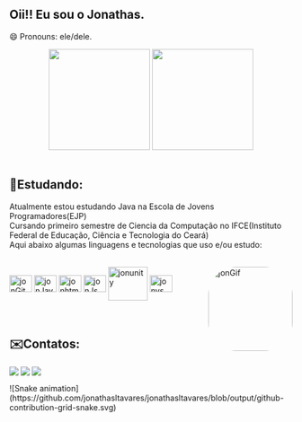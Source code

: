 ## Oii!! Eu sou o Jonathas.  
😄 Pronouns: ele/dele.

<div align="center">
  
  <img height="180em" src="https://github-readme-stats.vercel.app/api?username=jonathasltavares&show_icons=true&theme=dark&include_all_commits=true&count_private=true"/>
  <img height="180em" src="https://github-readme-stats.vercel.app/api/top-langs/?username=jonathasltavares&layout=compact&langs_count=7&theme=dark"/>
</div><br>

## <h aling="left"><strong>📘Estudando:</strong></h><br>
Atualmente estou estudando Java na Escola de Jovens Programadores(EJP)<br>
Cursando primeiro semestre de Ciencia da Computação no IFCE(Instituto Federal de Educação, Ciência e Tecnologia do Ceará)<br>
Aqui abaixo algumas linguagens e tecnologias que uso e/ou estudo:<br>
<div style="display: inline_block"><br>
    <img align="center" alt="jonGit" height="30" width="40" src="https://cdn.jsdelivr.net/gh/devicons/devicon/icons/git/git-original.svg" />
    <img align="center" alt="jonJava" height="30" width="40" src="https://cdn.jsdelivr.net/gh/devicons/devicon/icons/java/java-original.svg" />
    <img align="center" alt="jonhtml" height="30" width="40" src="https://cdn.jsdelivr.net/gh/devicons/devicon/icons/html5/html5-original.svg" />
    <img align="center" alt="jonJs" height="30" width="40" src="https://cdn.jsdelivr.net/gh/devicons/devicon/icons/javascript/javascript-original.svg" />
    <img align="center" alt="jonunity" height="60" width="70" src="https://cdn.jsdelivr.net/gh/devicons/devicon/icons/unity/unity-original-wordmark.svg" />
    <img align="center" alt="jonvs" height="30" width="40" src="https://cdn.jsdelivr.net/gh/devicons/devicon/icons/vscode/vscode-original.svg" /> 
    <img align="right" alt="jonGif" height="150" style="border-radius:50px;" src="https://cdn.discordapp.com/attachments/860278451890159647/931724711736528926/meugif.gif?width=676&height=676">                                                                                                                                          
  </div><br><br>
  
 ## <h aling="left"><strong>✉️Contatos:</strong></h><br>
  <a href="https://instagram.com/surrendo_" target="_blank"><img align="center" src="https://img.shields.io/badge/-Instagram-%23E4405F?style=for-the-badge&logo=instagram&logoColor=white" target="_blank"></a>
  <a href = "mailto:jonathasl.tavares@gmail.com"><img align="center" src="https://img.shields.io/badge/-Gmail-%23333?style=for-the-badge&logo=gmail&logoColor=white" target="_blank"></a>
  <a href="https://www.linkedin.com/in/jonathas-tavares-64b232205/" target="_blank"><img align="center" src="https://img.shields.io/badge/-LinkedIn-%230077B5?style=for-the-badge&logo=linkedin&logoColor=white" target="_blank"></a> 
<br>






<div> 
  ![Snake animation](https://github.com/jonathasltavares/jonathasltavares/blob/output/github-contribution-grid-snake.svg)
 </div>


